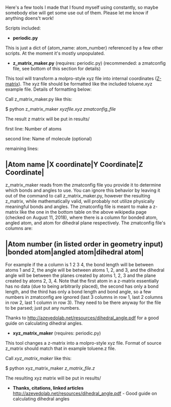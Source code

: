 Here's a few tools I made that I found myself using constantly, so maybe somebody else will get some use out of them. Please let me know if anything doens't work!

Scripts included:

* **periodic.py**

This is just a dict of {atom_name: atom_number} referenced by a few other scripts. At the moment it's mostly unpopulated.

* **z_matrix_maker.py** (requires: periodic.py) (recommended: a zmatconfig file, see bottom of this section for details)

This tool will transform a molpro-style xyz file into internal coordinates ([Z-matrix](https://en.wikipedia.org/wiki/Z-matrix_(chemistry))). The xyz file should be formatted like the included toluene.xyz example file. Details of formatting below:

Call z_matrix_maker.py like this:

$ python z_matrix_maker *xyzfile.xyz* *zmatconfig_file*

The result z matrix will be put in results/

first line: Number of atoms

second line: Name of molecule (optional)

remaining lines: 

|Atom name |X coordinate|Y Coordinate|Z Coordinate|
---------------------------------------------------

z_matrix_maker reads from the zmatconfig file you provide it to determine which bonds and angles to use. You can ignore this behavior by leaving it out of the command to call z_matrix_maker.py, however the resulting z_matrix, while mathematically valid, will probably not utilize physically meaningful bonds and angles. The zmatconfig file is meant to make a z-matrix like the one in the bottom table on the above wikipedia page (checked on August 11, 2018), where there is a column for bonded atom, angled atom, and atom for dihedral plane respectively. The zmatconfig file's columns are:

|Atom number (in listed order in geometry input) |bonded atom|angled atom|dihedral atom|
---------------------------------------------------

For example if the a column is  1 2 3 4, the bond length will be between atoms 1 and 2, the angle will be between atoms 1, 2, and 3, and the dihedral angle will be between the planes created by atoms 1, 2, 3 and the plane created by atoms 2, 3, 4. Note that the first atom in a z-matrix essentially has no data (due to being arbitrarily placed), the second has only a bond length, and the third has only a bond length and bond angle, so a few numbers in zmatconfig are ignored (last 3 columns in row 1, last 2 columns in row 2, last 1 column in row 3). They need to be there anyway for the file to be parsed; just put any numbers.

Thanks to http://azevedolab.net/resources/dihedral_angle.pdf for a good guide on calculating dihedral angles.

* **xyz_matrix_maker** (requires: periodic.py)

This tool changes a z-matrix into a molpro-style xyz file. Format of source z_matrix should match that in example toluene.z file. 

Call *xyz_matrix_maker* like this:

$ python xyz_matrix_maker *z_matrix_file.z*

The resulting xyz matrix will be put in results/

* **Thanks, citations, linked articles**
http://azevedolab.net/resources/dihedral_angle.pdf - Good guide on calculating dihedral angles
